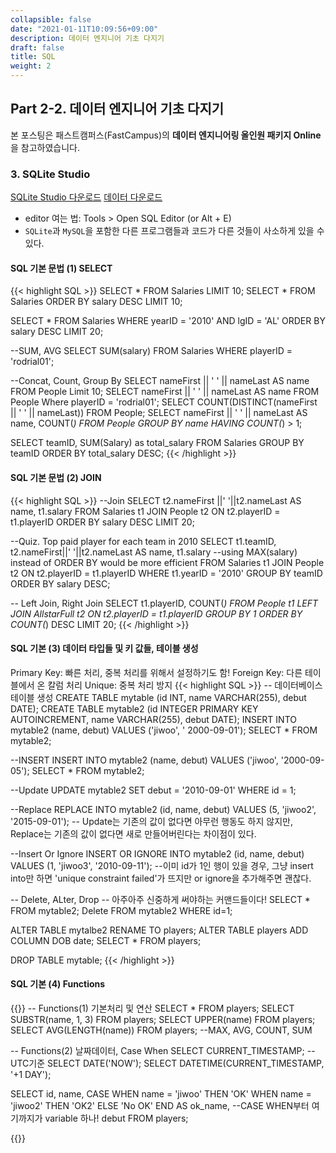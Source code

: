 ```yaml
---
collapsible: false
date: "2021-01-11T10:09:56+09:00"
description: 데이터 엔지니어 기초 다지기
draft: false
title: SQL
weight: 2
---
```


## Part 2-2. 데이터 엔지니어 기초 다지기
본 포스팅은 패스트캠퍼스(FastCampus)의 **데이터 엔지니어링 올인원 패키지 Online**을 참고하였습니다.

### 3. SQLite Studio
[SQLite Studio 다운로드](https://sqlitestudio.pl/index.rvt)
[데이터 다운로드](https://baseballdb.lawlesst.net/) <br>
- editor 여는 법: Tools > Open SQL Editor (or Alt + E)
- `SQLite`과 `MySQL`을 포함한 다른 프로그램들과 코드가 다른 것들이 사소하게 있을 수 있다. 

#### SQL 기본 문법 (1) SELECT
{{< highlight SQL >}}
SELECT * FROM Salaries LIMIT 10;
SELECT * FROM Salaries ORDER BY salary DESC LIMIT 10;

SELECT * 
FROM Salaries 
WHERE yearID = '2010'
AND lgID = 'AL'
ORDER BY salary DESC LIMIT 20;

--SUM, AVG
SELECT SUM(salary)
FROM Salaries
WHERE playerID = 'rodrial01';

--Concat, Count, Group By
SELECT nameFirst || ' ' || nameLast AS name FROM People Limit 10;
SELECT nameFirst || ' ' || nameLast AS name FROM People Where playerID = 'rodrial01';
SELECT COUNT(DISTINCT(nameFirst || ' ' || nameLast)) FROM People;
SELECT nameFirst || ' ' || nameLast AS name, COUNT(*) FROM People GROUP BY name HAVING COUNT(*) > 1;

SELECT
    teamID,
    SUM(Salary) as total_salary
FROM Salaries
GROUP BY teamID
ORDER BY total_salary DESC;
{{< /highlight >}}

#### SQL 기본 문법 (2) JOIN
{{< highlight SQL >}}
--Join
SELECT
    t2.nameFirst ||' '||t2.nameLast AS name,
    t1.salary
FROM
    Salaries t1
JOIN
    People t2 ON t2.playerID = t1.playerID
ORDER BY salary DESC
LIMIT 20;

--Quiz. Top paid player for each team in 2010
SELECT
    t1.teamID,
    t2.nameFirst||' '||t2.nameLast AS name,
    t1.salary --using MAX(salary) instead of ORDER BY would be more efficient
FROM
    Salaries t1
JOIN
    People t2 ON t2.playerID = t1.playerID
WHERE
    t1.yearID = '2010'
GROUP BY
    teamID
ORDER BY
    salary DESC;
    
-- Left Join, Right Join
SELECT t1.playerID, COUNT(*)
FROM People t1
LEFT JOIN AllstarFull t2 ON t2.playerID = t1.playerID
GROUP BY 1
ORDER BY COUNT(*) DESC
LIMIT 20;
{{< /highlight >}}

#### SQL 기본 (3) 데이터 타입들 및 키 값들, 테이블 생성
Primary Key: 빠른 처리, 중복 처리를 위해서 설정하기도 함!
Foreign Key: 다른 테이블에서 온 칼럼 처리
Unique: 중복 처리 방지
{{< highlight SQL >}}
-- 데이터베이스 테이블 생성
CREATE TABLE mytable (id INT, name VARCHAR(255), debut DATE);
CREATE TABLE mytable2 (id INTEGER PRIMARY KEY AUTOINCREMENT, name VARCHAR(255), debut DATE);
INSERT INTO mytable2 (name, debut) VALUES ('jiwoo', ' 2000-09-01');
SELECT * FROM mytable2;

--INSERT
INSERT INTO mytable2 (name, debut) VALUES ('jiwoo', '2000-09-05');
SELECT * FROM mytable2;

--Update 
UPDATE mytable2
SET debut = '2010-09-01'
WHERE id = 1;

--Replace
REPLACE INTO mytable2 (id, name, debut) VALUES (5, 'jiwoo2', '2015-09-01');
-- Update는 기존의 값이 없다면 아무런 행동도 하지 않지만, Replace는 기존의 값이 없다면 새로 만들어버린다는 차이점이 있다.
 
--Insert Or Ignore
INSERT OR IGNORE INTO mytable2 (id, name, debut) VALUES (1, 'jiwoo3', '2010-09-11');
--이미 id가 1인 행이 있을 경우, 그냥 insert into만 하면 'unique constraint failed'가 뜨지만 or ignore을 추가해주면 괜찮다.

-- Delete, ALter, Drop
-- 아주아주 신중하게 써야하는 커맨드들이다!
SELECT * FROM mytable2;
Delete FROM mytable2 WHERE id=1;

ALTER TABLE mytalbe2 RENAME TO players;
ALTER TABLE players ADD COLUMN DOB date;
SELECT * FROM players;

DROP TABLE mytable;
{{< /highlight >}}

#### SQL 기본 (4) Functions
{{<highlight SQL>}}
-- Functions(1) 기본처리 및 연산
SELECT * FROM players;
SELECT SUBSTR(name, 1, 3) FROM players;
SELECT UPPER(name) FROM players;
SELECT AVG(LENGTH(name)) FROM players; --MAX, AVG, COUNT, SUM

-- Functions(2) 날짜데이터, Case When
SELECT CURRENT_TIMESTAMP; --UTC기준
SELECT DATE('NOW');
SELECT DATETIME(CURRENT_TIMESTAMP, '+1 DAY');

SELECT
    id,
    name,
    CASE WHEN
        name = 'jiwoo' THEN 'OK'
    WHEN name = 'jiwoo2' THEN 'OK2'
    ELSE 'No OK'
    END AS ok_name, --CASE WHEN부터 여기까지가 variable 하나!
    debut
FROM players;


{{</highlight>}}

<br>
<br>